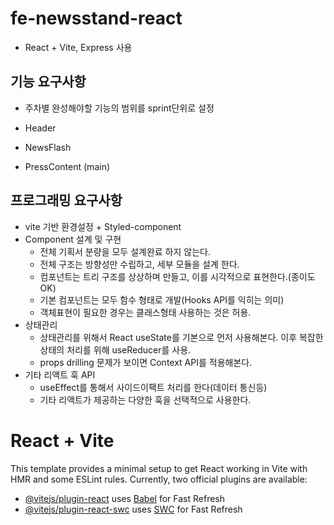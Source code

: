 # fe-newsstand-react
- React + Vite, Express 사용

## 기능 요구사항

- 주차별 완성해야할 기능의 범위를 sprint단위로 설정

- Header
- NewsFlash
- PressContent (main)

## 프로그래밍 요구사항

- vite 기반 환경설정 + Styled-component
- Component 설계 및 구현
  - 전체 기획서 분량을 모두 설계완료 하지 않는다.
  - 전체 구조는 방향성만 수립하고, 세부 모듈을 설계 한다.
  - 컴포넌트는 트리 구조를 상상하며 만들고, 이를 시각적으로 표현한다.(종이도 OK)
  - 기본 컴포넌트는 모두 함수 형태로 개발(Hooks API를 익히는 의미)
  - 객체표현이 필요한 경우는 클래스형태 사용하는 것은 허용.
- 상태관리
  - 상태관리를 위해서 React useState를 기본으로 먼저 사용해본다. 이후 복잡한 상태의 처리를 위해 useReducer를 사용.
  - props drilling 문제가 보이면 Context API를 적용해본다.
- 기타 리액트 훅 API
  - useEffect를 통해서 사이드이팩트 처리를 한다(데이터 통신등)
  - 기타 리액트가 제공하는 다양한 훅을 선택적으로 사용한다.

# React + Vite

This template provides a minimal setup to get React working in Vite with HMR and some ESLint rules.
Currently, two official plugins are available:

- [@vitejs/plugin-react](https://github.com/vitejs/vite-plugin-react/blob/main/packages/plugin-react/README.md) uses [Babel](https://babeljs.io/) for Fast Refresh
- [@vitejs/plugin-react-swc](https://github.com/vitejs/vite-plugin-react-swc) uses [SWC](https://swc.rs/) for Fast Refresh
